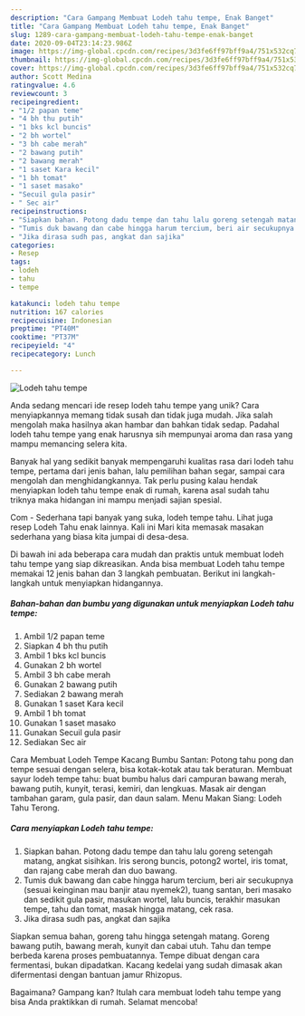```yaml
---
description: "Cara Gampang Membuat Lodeh tahu tempe, Enak Banget"
title: "Cara Gampang Membuat Lodeh tahu tempe, Enak Banget"
slug: 1289-cara-gampang-membuat-lodeh-tahu-tempe-enak-banget
date: 2020-09-04T23:14:23.986Z
image: https://img-global.cpcdn.com/recipes/3d3fe6ff97bff9a4/751x532cq70/lodeh-tahu-tempe-foto-resep-utama.jpg
thumbnail: https://img-global.cpcdn.com/recipes/3d3fe6ff97bff9a4/751x532cq70/lodeh-tahu-tempe-foto-resep-utama.jpg
cover: https://img-global.cpcdn.com/recipes/3d3fe6ff97bff9a4/751x532cq70/lodeh-tahu-tempe-foto-resep-utama.jpg
author: Scott Medina
ratingvalue: 4.6
reviewcount: 3
recipeingredient:
- "1/2 papan teme"
- "4 bh thu putih"
- "1 bks kcl buncis"
- "2 bh wortel"
- "3 bh cabe merah"
- "2 bawang putih"
- "2 bawang merah"
- "1 saset Kara kecil"
- "1 bh tomat"
- "1 saset masako"
- "Secuil gula pasir"
- " Sec air"
recipeinstructions:
- "Siapkan bahan. Potong dadu tempe dan tahu lalu goreng setengah matang, angkat sisihkan. Iris serong buncis, potong2 wortel, iris tomat, dan rajang cabe merah dan duo bawang."
- "Tumis duk bawang dan cabe hingga harum tercium, beri air secukupnya (sesuai keinginan mau banjir atau nyemek2), tuang santan, beri masako dan sedikit gula pasir, masukan wortel, lalu buncis, terakhir masukan tempe, tahu dan tomat, masak hingga matang, cek rasa."
- "Jika dirasa sudh pas, angkat dan sajika"
categories:
- Resep
tags:
- lodeh
- tahu
- tempe

katakunci: lodeh tahu tempe 
nutrition: 167 calories
recipecuisine: Indonesian
preptime: "PT40M"
cooktime: "PT37M"
recipeyield: "4"
recipecategory: Lunch

---
```



![Lodeh tahu tempe](https://img-global.cpcdn.com/recipes/3d3fe6ff97bff9a4/751x532cq70/lodeh-tahu-tempe-foto-resep-utama.jpg)

Anda sedang mencari ide resep lodeh tahu tempe yang unik? Cara menyiapkannya memang tidak susah dan tidak juga mudah. Jika salah mengolah maka hasilnya akan hambar dan bahkan tidak sedap. Padahal lodeh tahu tempe yang enak harusnya sih mempunyai aroma dan rasa yang mampu memancing selera kita.

Banyak hal yang sedikit banyak mempengaruhi kualitas rasa dari lodeh tahu tempe, pertama dari jenis bahan, lalu pemilihan bahan segar, sampai cara mengolah dan menghidangkannya. Tak perlu pusing kalau hendak menyiapkan lodeh tahu tempe enak di rumah, karena asal sudah tahu triknya maka hidangan ini mampu menjadi sajian spesial.

Com - Sederhana tapi banyak yang suka, lodeh tempe tahu. Lihat juga resep Lodeh Tahu enak lainnya. Kali ini Mari kita memasak masakan sederhana yang biasa kita jumpai di desa-desa.


Di bawah ini ada beberapa cara mudah dan praktis untuk membuat lodeh tahu tempe yang siap dikreasikan. Anda bisa membuat Lodeh tahu tempe memakai 12 jenis bahan dan 3 langkah pembuatan. Berikut ini langkah-langkah untuk menyiapkan hidangannya.

<!--inarticleads1-->

##### Bahan-bahan dan bumbu yang digunakan untuk menyiapkan Lodeh tahu tempe:

1. Ambil 1/2 papan teme
1. Siapkan 4 bh thu putih
1. Ambil 1 bks kcl buncis
1. Gunakan 2 bh wortel
1. Ambil 3 bh cabe merah
1. Gunakan 2 bawang putih
1. Sediakan 2 bawang merah
1. Gunakan 1 saset Kara kecil
1. Ambil 1 bh tomat
1. Gunakan 1 saset masako
1. Gunakan Secuil gula pasir
1. Sediakan  Sec air


Cara Membuat Lodeh Tempe Kacang Bumbu Santan: Potong tahu pong dan tempe sesuai dengan selera, bisa kotak-kotak atau tak beraturan. Membuat sayur lodeh tempe tahu: buat bumbu halus dari campuran bawang merah, bawang putih, kunyit, terasi, kemiri, dan lengkuas. Masak air dengan tambahan garam, gula pasir, dan daun salam. Menu Makan Siang: Lodeh Tahu Terong. 

<!--inarticleads2-->

##### Cara menyiapkan Lodeh tahu tempe:

1. Siapkan bahan. Potong dadu tempe dan tahu lalu goreng setengah matang, angkat sisihkan. Iris serong buncis, potong2 wortel, iris tomat, dan rajang cabe merah dan duo bawang.
1. Tumis duk bawang dan cabe hingga harum tercium, beri air secukupnya (sesuai keinginan mau banjir atau nyemek2), tuang santan, beri masako dan sedikit gula pasir, masukan wortel, lalu buncis, terakhir masukan tempe, tahu dan tomat, masak hingga matang, cek rasa.
1. Jika dirasa sudh pas, angkat dan sajika


Siapkan semua bahan, goreng tahu hingga setengah matang. Goreng bawang putih, bawang merah, kunyit dan cabai utuh. Tahu dan tempe berbeda karena proses pembuatannya. Tempe dibuat dengan cara fermentasi, bukan dipadatkan. Kacang kedelai yang sudah dimasak akan difermentasi dengan bantuan jamur Rhizopus. 

Bagaimana? Gampang kan? Itulah cara membuat lodeh tahu tempe yang bisa Anda praktikkan di rumah. Selamat mencoba!
